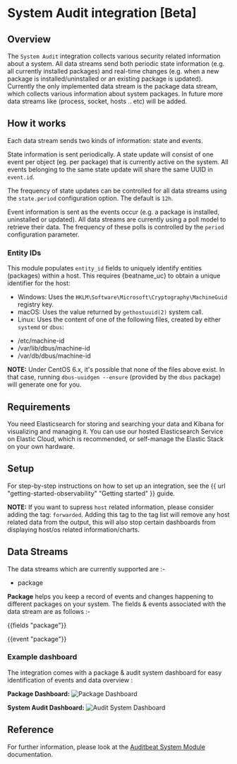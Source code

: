 # System Audit integration [Beta]

## Overview

The `System Audit` integration collects various security related information about
a system. All data streams send both periodic state information (e.g. all currently
installed packages) and real-time changes (e.g. when a new package is installed/uninstalled
or an existing package is updated). Currently the only implemented data stream is the 
package data stream, which collects various information about system packages. In future
more data streams like (process, socket, hosts .. etc) will be added.

## How it works

Each data stream sends two kinds of information: state and events.

State information is sent periodically. A state update will consist of one 
event per object (eg. per package) that is currently active on the system. 
All events belonging to the same state update will share the same UUID in `event.id`.

The frequency of state updates can be controlled for all data streams using the
`state.period` configuration option. The default is `12h`.

Event information is sent as the events occur (e.g. a package is installed, uninstalled or updated).
All data streams are currently using a poll model to retrieve their data.
The frequency of these polls is controlled by the `period` configuration parameter.

### Entity IDs

This module populates `entity_id` fields to uniquely identify entities (packages) within a host. 
This requires {beatname_uc} to obtain a unique identifier for the host:

- Windows: Uses the `HKLM\Software\Microsoft\Cryptography\MachineGuid` registry
key.
- macOS: Uses the value returned by `gethostuuid(2)` system call.
- Linux: Uses the content of one of the following files, created by either
`systemd` or `dbus`:
 * /etc/machine-id
 * /var/lib/dbus/machine-id
 * /var/db/dbus/machine-id

**NOTE:** Under CentOS 6.x, it's possible that none of the files above exist.
In that case, running `dbus-uuidgen --ensure` (provided by the `dbus` package)
will generate one for you.

## Requirements

You need Elasticsearch for storing and searching your data and Kibana for visualizing and managing it.
You can use our hosted Elasticsearch Service on Elastic Cloud, which is recommended, or self-manage the Elastic Stack on your own hardware.

## Setup

For step-by-step instructions on how to set up an integration, see the {{ url "getting-started-observability" "Getting started" }} guide.

**NOTE:** If you want to supress `host` related information, please consider adding the tag: `forwarded`. Adding this tag to the tag list will remove
any host related data from the output, this will also stop certain dashboards from displaying host/os related information/charts.
## Data Streams 
The data streams which are currently supported are :- 
 - package 

**Package** helps you keep a record of events and changes happening to different packages on your system. The fields & events associated with the 
data stream are as follows :- 

{{fields "package"}}

{{event "package"}}

### Example dashboard

The integration comes with a package & audit system dashboard for easy identification of events and data overview :

**Package Dashboard:**
![Package Dashboard](../img/system-audit-package-dashboard.png)

**System Audit Dashboard:** 
![Audit System Dashboard](../img/system-audit-overview-dashboard.png)

## Reference
For further information, please look at the [Auditbeat System Module](https://www.elastic.co/guide/en/beats/auditbeat/master/auditbeat-module-system.html) documentation.